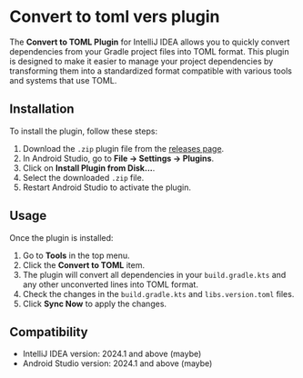 # Convert to toml vers plugin

The **Convert to TOML Plugin** for IntelliJ IDEA allows you to quickly convert dependencies from your Gradle project files into TOML format. This plugin is designed to make it easier to manage your project dependencies by transforming them into a standardized format compatible with various tools and systems that use TOML.

## Installation

To install the plugin, follow these steps:
1. Download the `.zip` plugin file from the [releases page](https://github.com/Balalaika73/TomlConvertPlugin/releases).
2. In Android Studio, go to **File → Settings → Plugins**.
3. Click on **Install Plugin from Disk...**.
4. Select the downloaded `.zip` file.
5. Restart Android Studio to activate the plugin.

## Usage

Once the plugin is installed:
1. Go to **Tools** in the top menu.
2. Click the **Convert to TOML** item.
3. The plugin will convert all dependencies in your `build.gradle.kts` and any other unconverted lines into TOML format.
4. Check the changes in the `build.gradle.kts` and `libs.version.toml` files.
5. Click **Sync Now** to apply the changes.

## Compatibility

- IntelliJ IDEA version: 2024.1 and above (maybe)
- Android Studio version: 2024.1 and above (maybe)
